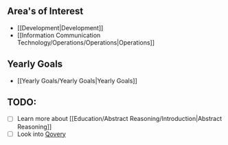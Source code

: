 
## Area's of Interest

- [[Development|Development]]
- [[Information Communication Technology/Operations/Operations|Operations]]

## Yearly Goals

- [[Yearly Goals/Yearly Goals|Yearly Goals]]

## TODO:

- [ ] Learn more about [[Education/Abstract Reasoning/Introduction|Abstract Reasoning]]
- [ ] Look into [Qovery](https://www.qovery.com/)
